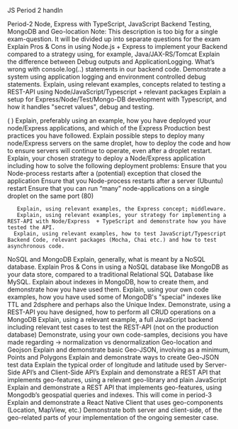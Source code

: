 JS Period 2 handIn


Period-2 Node, Express with TypeScript, JavaScript Backend Testing, MongoDB and Geo-location
Note: This description is too big for a single exam-question. It will be divided up into separate questions for the exam
      Explain Pros & Cons in using Node.js + Express to implement your Backend compared to a strategy using, for example, Java/JAX-RS/Tomcat
      Explain the difference between Debug outputs and ApplicationLogging. What’s wrong with console.log(..) statements in our backend code.
      Demonstrate a system using application logging and environment controlled debug statements.
      Explain, using relevant examples, concepts related to testing a REST-API using Node/JavaScript/Typescript + relevant packages 
      Explain a setup for Express/Node/Test/Mongo-DB development with Typescript, and how it handles "secret values", debug and testing.

(       ) 
Explain, preferably using an example, how you have deployed your node/Express applications, and which of the Express Production best practices you have followed.
Explain possible steps to deploy many node/Express servers on the same droplet, how to deploy the code and how to ensure servers will continue to operate, even after a droplet restart.
Explain, your chosen strategy to deploy a Node/Express application including how to solve the following deployment problems:
Ensure that you Node-process restarts after a (potential) exception that closed the application
Ensure that you Node-process restarts after a server (Ubuntu) restart
Ensure that you can run “many” node-applications on a single droplet on the same port (80)

       Explain, using relevant examples, the Express concept; middleware.
       Explain, using relevant examples, your strategy for implementing a REST-API with Node/Express  + TypeScript and demonstrate how you have tested the API.
      Explain, using relevant examples, how to test JavaScript/Typescript Backend Code, relevant packages (Mocha, Chai etc.) and how to test asynchronous code.

NoSQL and MongoDB 
      Explain, generally, what is meant by a NoSQL database.
      Explain Pros & Cons in using a NoSQL database like MongoDB as your data store, compared to a traditional Relational SQL Database like MySQL.
      Explain about indexes in MongoDB, how to create them, and demonstrate how you have used them.
      Explain, using your own code examples, how you have used some of MongoDB's "special" indexes like TTL and 2dsphere and perhaps also the Unique Index.
       Demonstrate, using a REST-API you have designed, how to perform all CRUD operations on a MongoDB
       Explain, using a relevant example, a full JavaScript backend including relevant test cases to test the REST-API (not on the production database)
      Demonstrate, using your own code-samples, decisions you have made regarding → normalization vs denormalization 
Geo-location and Geojson
       Explain and demonstrate basic Geo-JSON, involving as a minimum, Points and Polygons
       Explain and demonstrate ways to create Geo-JSON test data
       Explain the typical order of longitude and latitude used by Server-Side API’s and Client-Side API’s
       Explain and demonstrate a REST API that implements geo-features, using a relevant geo-library and plain JavaScript
       Explain and demonstrate a REST API that implements geo-features, using Mongodb’s geospatial queries and indexes.
This will come in period-3
Explain and demonstrate a React Native Client that uses geo-components (Location, MapView, etc.)
Demonstrate both server and client-side, of the geo-related parts of your implementation of the ongoing semester case.

